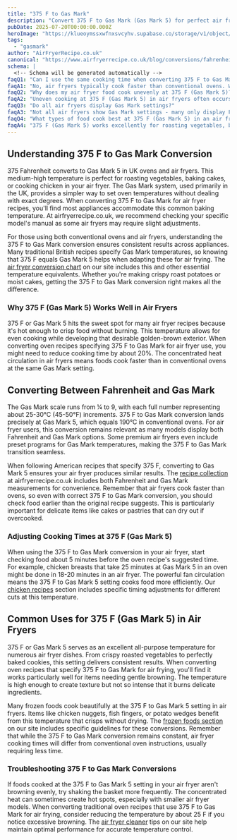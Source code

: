 ```yaml
---
title: "375 F to Gas Mark"
description: "Convert 375 F to Gas Mark (Gas Mark 5) for perfect air fryer and oven cooking. Includes UK conversion charts and temperature tips."
pubDate: 2025-07-20T00:00:00.000Z
heroImage: "https://klueoymssxwfnxsvcyhv.supabase.co/storage/v1/object/public/Shmucket/375-f-to-gas-mark.png"
tags:
  - "gasmark"
author: "AirFryerRecipe.co.uk"
canonical: "https://www.airfryerrecipe.co.uk/blog/conversions/fahrenheit-to-gas-mark/375-f-to-gas-mark"
schema: |
  <!-- Schema will be generated automatically -->
faqQ1: "Can I use the same cooking time when converting 375 F to Gas Mark 5 for air fryer recipes?"
faqA1: "No, air fryers typically cook faster than conventional ovens. When converting 375 F to Gas Mark 5 for air frying, reduce the cooking time by about 20% and check food 5 minutes before the original recipe's suggested time."
faqQ2: "Why does my air fryer food cook unevenly at 375 F (Gas Mark 5)?"
faqA2: "Uneven cooking at 375 F (Gas Mark 5) in air fryers often occurs due to overcrowding or infrequent shaking. Ensure food sits in a single layer and shake the basket every 5-7 minutes for even exposure to the hot air circulation."
faqQ3: "Do all air fryers display Gas Mark settings?"
faqA3: "Not all air fryers show Gas Mark settings - many only display Fahrenheit or Celsius. If yours doesn't show Gas Mark, use our conversion (375 F = Gas Mark 5 = 190°C) and set your air fryer accordingly."
faqQ4: "What types of food cook best at 375 F (Gas Mark 5) in an air fryer?"
faqA4: "375 F (Gas Mark 5) works excellently for roasting vegetables, baking cookies, cooking chicken pieces, and reheating leftovers in air fryers. It's a versatile temperature that provides good browning without excessive drying."
---
```

<h2>Understanding 375 F to Gas Mark Conversion</h2>
<p>375 Fahrenheit converts to Gas Mark 5 in UK ovens and air fryers. This medium-high temperature is perfect for roasting vegetables, baking cakes, or cooking chicken in your air fryer. The Gas Mark system, used primarily in the UK, provides a simpler way to set oven temperatures without dealing with exact degrees. When converting 375 F to Gas Mark for air fryer recipes, you'll find most appliances accommodate this common baking temperature. At airfryerrecipe.co.uk, we recommend checking your specific model's manual as some air fryers may require slight adjustments.</p>

<p>For those using both conventional ovens and air fryers, understanding the 375 F to Gas Mark conversion ensures consistent results across appliances. Many traditional British recipes specify Gas Mark temperatures, so knowing that 375 F equals Gas Mark 5 helps when adapting these for air frying. The <a href=https://www.airfryerrecipe.co.uk/air-fryer-conversion-chart>air fryer conversion chart</a> on our site includes this and other essential temperature equivalents. Whether you're making crispy roast potatoes or moist cakes, getting the 375 F to Gas Mark conversion right makes all the difference.</p>

<h3>Why 375 F (Gas Mark 5) Works Well in Air Fryers</h3>
<p>375 F or Gas Mark 5 hits the sweet spot for many air fryer recipes because it's hot enough to crisp food without burning. This temperature allows for even cooking while developing that desirable golden-brown exterior. When converting oven recipes specifying 375 F to Gas Mark for air fryer use, you might need to reduce cooking time by about 20%. The concentrated heat circulation in air fryers means foods cook faster than in conventional ovens at the same Gas Mark setting.</p>

<h2>Converting Between Fahrenheit and Gas Mark</h2>
<p>The Gas Mark scale runs from ¼ to 9, with each full number representing about 25-30°C (45-50°F) increments. 375 F to Gas Mark conversion lands precisely at Gas Mark 5, which equals 190°C in conventional ovens. For air fryer users, this conversion remains relevant as many models display both Fahrenheit and Gas Mark options. Some premium air fryers even include preset programs for Gas Mark temperatures, making the 375 F to Gas Mark transition seamless.</p>

<p>When following American recipes that specify 375 F, converting to Gas Mark 5 ensures your air fryer produces similar results. The <a href=https://www.airfryerrecipe.co.uk/recipes>recipe collection</a> at airfryerrecipe.co.uk includes both Fahrenheit and Gas Mark measurements for convenience. Remember that air fryers cook faster than ovens, so even with correct 375 F to Gas Mark conversion, you should check food earlier than the original recipe suggests. This is particularly important for delicate items like cakes or pastries that can dry out if overcooked.</p>

<h3>Adjusting Cooking Times at 375 F (Gas Mark 5)</h3>
<p>When using the 375 F to Gas Mark conversion in your air fryer, start checking food about 5 minutes before the oven recipe's suggested time. For example, chicken breasts that take 25 minutes at Gas Mark 5 in an oven might be done in 18-20 minutes in an air fryer. The powerful fan circulation means the 375 F to Gas Mark 5 setting cooks food more efficiently. Our <a href=https://www.airfryerrecipe.co.uk/recipe-category/chicken>chicken recipes</a> section includes specific timing adjustments for different cuts at this temperature.</p>

<h2>Common Uses for 375 F (Gas Mark 5) in Air Fryers</h2>
<p>375 F or Gas Mark 5 serves as an excellent all-purpose temperature for numerous air fryer dishes. From crispy roasted vegetables to perfectly baked cookies, this setting delivers consistent results. When converting oven recipes that specify 375 F to Gas Mark for air frying, you'll find it works particularly well for items needing gentle browning. The temperature is high enough to create texture but not so intense that it burns delicate ingredients.</p>

<p>Many frozen foods cook beautifully at the 375 F to Gas Mark 5 setting in air fryers. Items like chicken nuggets, fish fingers, or potato wedges benefit from this temperature that crisps without drying. The <a href=https://www.airfryerrecipe.co.uk/recipe-category/frozen-foods>frozen foods section</a> on our site includes specific guidelines for these conversions. Remember that while the 375 F to Gas Mark conversion remains constant, air fryer cooking times will differ from conventional oven instructions, usually requiring less time.</p>

<h3>Troubleshooting 375 F to Gas Mark Conversions</h3>
<p>If foods cooked at the 375 F to Gas Mark 5 setting in your air fryer aren't browning evenly, try shaking the basket more frequently. The concentrated heat can sometimes create hot spots, especially with smaller air fryer models. When converting traditional oven recipes that use 375 F to Gas Mark for air frying, consider reducing the temperature by about 25 F if you notice excessive browning. The <a href=https://www.airfryerrecipe.co.uk/air-fryer-cleaner>air fryer cleaner</a> tips on our site help maintain optimal performance for accurate temperature control.</p>
